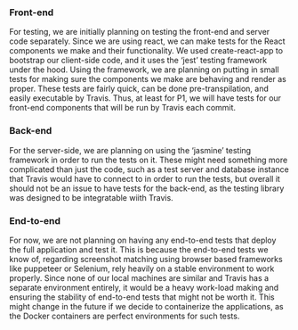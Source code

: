 ### Front-end
For testing, we are initially planning on testing the front-end and server code separately. Since we are using react, we can make tests for the React components we make and their functionality. We used create-react-app to bootstrap our client-side code, and it uses the ‘jest’ testing framework under the hood. Using the framework, we are planning on putting in small tests for making sure the components we make are behaving and render as proper. These tests are fairly quick, can be done pre-transpilation, and easily executable by Travis. Thus, at least for P1, we will have tests for our front-end components that will be run by Travis each commit.

### Back-end
For the server-side, we are planning on using the ‘jasmine’ testing framework in order to run the tests on it. These might need something more complicated than just the code, such as a test server and database instance that Travis would have to connect to in order to run the tests, but overall it should not be an issue to have tests for the back-end, as the testing library was designed to be integratable wiith Travis.

### End-to-end
For now, we are not planning on having any end-to-end tests that deploy the full application and test it. This is because the end-to-end tests we know of, regarding screenshot matching using browser based frameworks like puppeteer or Selenium, rely heavily on a stable environment to work properly. Since none of our local machines are similar and Travis has a separate environment entirely, it would be a heavy work-load making and ensuring the stability of end-to-end tests that might not be worth it. This might change in the future if we decide to containerize the applications, as the Docker containers are perfect environments for such tests.

